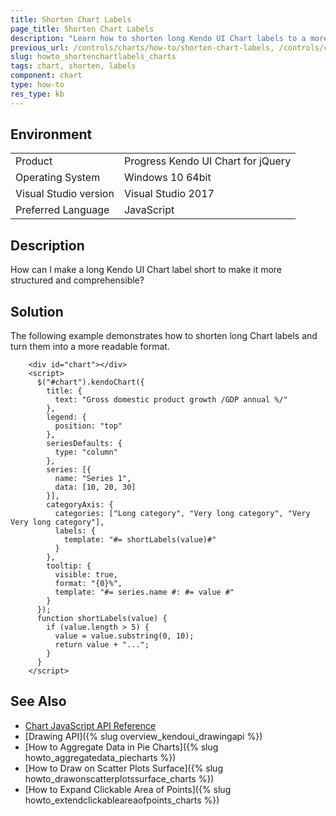 ```yaml
---
title: Shorten Chart Labels
page_title: Shorten Chart Labels
description: "Learn how to shorten long Kendo UI Chart labels to a more readable format."
previous_url: /controls/charts/how-to/shorten-chart-labels, /controls/charts/how-to/appearance/shorten-chart-labels
slug: howto_shortenchartlabels_charts
tags: chart, shorten, labels
component: chart
type: how-to
res_type: kb
---
```


## Environment

<table>
 <tr>
  <td>Product</td>
  <td>Progress Kendo UI Chart for jQuery</td>
 </tr>
 <tr>
  <td>Operating System</td>
  <td>Windows 10 64bit</td>
 </tr>
 <tr>
  <td>Visual Studio version</td>
  <td>Visual Studio 2017</td>
 </tr>
 <tr>
  <td>Preferred Language</td>
  <td>JavaScript</td>
 </tr>
</table>

## Description

How can I make a long Kendo UI Chart label short to make it more structured and comprehensible?

## Solution

The following example demonstrates how to shorten long Chart labels and turn them into a more readable format.

```dojo
    <div id="chart"></div>
    <script>
      $("#chart").kendoChart({
        title: {
          text: "Gross domestic product growth /GDP annual %/"
        },
        legend: {
          position: "top"
        },
        seriesDefaults: {
          type: "column"
        },
        series: [{
          name: "Series 1",
          data: [10, 20, 30]
        }],
        categoryAxis: {
          categories: ["Long category", "Very long category", "Very Very long category"],
          labels: {
            template: "#= shortLabels(value)#"
          }
        },
        tooltip: {
          visible: true,
          format: "{0}%",
          template: "#= series.name #: #= value #"
        }
      });
      function shortLabels(value) {
        if (value.length > 5) {
          value = value.substring(0, 10);
          return value + "...";
        }
      }
    </script>
```

## See Also

* [Chart JavaScript API Reference](/api/javascript/dataviz/ui/chart)
* [Drawing API]({% slug overview_kendoui_drawingapi %})
* [How to Aggregate Data in Pie Charts]({% slug howto_aggregatedata_piecharts %})
* [How to Draw on Scatter Plots Surface]({% slug howto_drawonscatterplotssurface_charts %})
* [How to Expand Clickable Area of Points]({% slug howto_extendclickableareaofpoints_charts %})
